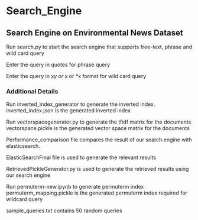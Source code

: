 # Search_Engine
## Search Engine on Environmental News Dataset
Run search.py to start the search engine that supports free-text, phrase and wild card query

Enter the query in quotes for phrase query

Enter the query in x*y or x* or *x format for wild card query



### Additional Details
Run inverted_index_generator to generate the inverted index. 
inverted_index.json is the generated inverted index

Run vectorspacegenerator.py to generate the tfidf matrix for the documents
vectorspace.pickle is the generated vector space matrix for the documents

Performance_comparison file compares the result of our search engine with elasticsearch.

ElasticSearchFinal file is used to generate the relevant results

RetrievedPickleGenerator.py is used to generate the retrieved results using our search engine

Run permuterm-new.ipynb to generate permuterm index
permuterm_mapping.pickle is the generated permuterm index required for wildcard query

sample_queries.txt  contains 50 random queries

